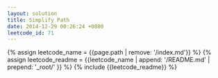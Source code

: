 ```yaml
---
layout: solution
title: Simplify Path
date: 2014-12-29 00:26:24 +0800
leetcode_id: 71
---
```

{% assign leetcode_name = {{page.path | remove: '/index.md'}}  %}
{% assign leetcode_readme = {{leetcode_name | append: '/README.md' | prepend: '_root/' }}  %}
{% include {{leetcode_readme}} %}
